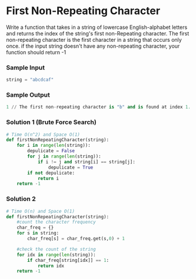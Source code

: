 
# First Non-Repeating Character

Write a function that takes in a string of lowercase English-alphabet
letters and returns the index of the string's first non-Repeating character.
The first non-repeating character is the first character in a string that occurs
only once. if the input string doesn't have any non-repeating character, your 
function should return -1
### Sample Input

```python
string = "abcdcaf"
```

### Sample Output

```python
1 // The first non-repeating character is "b" and is found at index 1.
```

### Solution 1 (Brute Force Search)

```python
# Time O(n^2) and Space O(1)
def firstNonRepeatingCharacter(string):
    for i in range(len(string)):
		depulicate = False
		for j in range(len(string)):
			if i != j and string[i] == string[j]:
				depulicate = True
		if not depulicate:
			return i
	return -1
```

### Solution 2

```python
# Time O(n) and Space O(1)
def firstNonRepeatingCharacter(string):
    #count the character frequency
	char_freq = {}
	for s in string:
		char_freq[s] = char_freq.get(s,0) + 1

	#check the count of the string
	for idx in range(len(string)):
		if char_freq[string[idx]] == 1:
			return idx
	return -1
```


